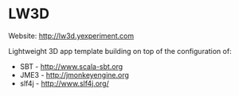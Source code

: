 # LW3D

Website: http://lw3d.yexperiment.com

Lightweight 3D app template building on top of the configuration of:
* SBT - http://www.scala-sbt.org
* JME3 - http://jmonkeyengine.org
* slf4j - http://www.slf4j.org/

